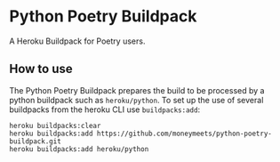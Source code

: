# Python Poetry Buildpack

A Heroku Buildpack for Poetry users.

## How to use

The Python Poetry Buildpack prepares the build to be processed by a python buildpack such as `heroku/python`. To set up the use of several buildpacks from the heroku CLI use `buildpacks:add`:

```
heroku buildpacks:clear
heroku buildpacks:add https://github.com/moneymeets/python-poetry-buildpack.git
heroku buildpacks:add heroku/python
```
